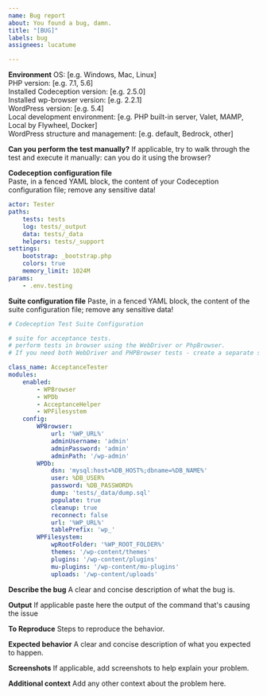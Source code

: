 ```yaml
---
name: Bug report
about: You found a bug, damn.
title: "[BUG]"
labels: bug
assignees: lucatume

---
```


**Environment**
OS: [e.g. Windows, Mac, Linux]  
PHP version: [e.g. 7.1, 5.6]  
Installed Codeception version: [e.g. 2.5.0]  
Installed wp-browser version: [e.g. 2.2.1]  
WordPress version: [e.g. 5.4]  
Local development environment: [e.g. PHP built-in server, Valet, MAMP, Local by Flywheel, Docker]  
WordPress structure and management: [e.g. default, Bedrock, other]  

**Can you perform the test manually?**
If applicable, try to walk through the test and execute it manually: can you do it using the browser?

**Codeception configuration file**  
Paste, in a fenced YAML block, the content of your Codeception configuration file; remove any sensitive data!  

```yaml
actor: Tester
paths:
    tests: tests
    log: tests/_output
    data: tests/_data
    helpers: tests/_support
settings:
    bootstrap: _bootstrap.php
    colors: true
    memory_limit: 1024M
params:
    - .env.testing
```


**Suite configuration file**
Paste, in a fenced YAML block, the content of the suite configuration file; remove any sensitive data!

```yaml
# Codeception Test Suite Configuration

# suite for acceptance tests.
# perform tests in browser using the WebDriver or PhpBrowser.
# If you need both WebDriver and PHPBrowser tests - create a separate suite.

class_name: AcceptanceTester
modules:
    enabled:
        - WPBrowser
        - WPDb
        - AcceptanceHelper
        - WPFilesystem
    config:
        WPBrowser:
            url: '%WP_URL%'
            adminUsername: 'admin'
            adminPassword: 'admin'
            adminPath: '/wp-admin'
        WPDb:
            dsn: 'mysql:host=%DB_HOST%;dbname=%DB_NAME%'
            user: %DB_USER%
            password: %DB_PASSWORD%
            dump: 'tests/_data/dump.sql'
            populate: true
            cleanup: true
            reconnect: false
            url: '%WP_URL%'
            tablePrefix: 'wp_'
        WPFilesystem:
            wpRootFolder: '%WP_ROOT_FOLDER%'
            themes: '/wp-content/themes'
            plugins: '/wp-content/plugins'
            mu-plugins: '/wp-content/mu-plugins'
            uploads: '/wp-content/uploads'
```

**Describe the bug**
A clear and concise description of what the bug is.

**Output**
If applicable paste here the output of the command that's causing the issue

**To Reproduce**
Steps to reproduce the behavior.

**Expected behavior**
A clear and concise description of what you expected to happen.

**Screenshots**
If applicable, add screenshots to help explain your problem.

**Additional context**
Add any other context about the problem here.

